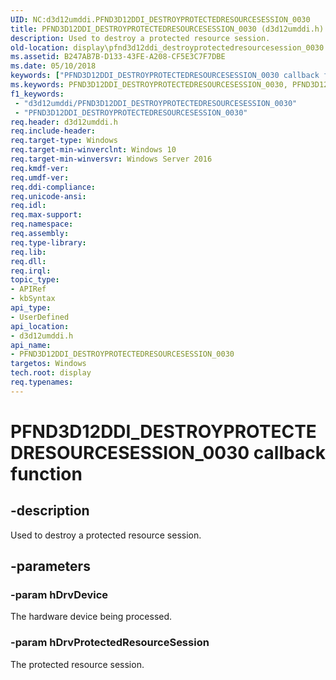 ```yaml
---
UID: NC:d3d12umddi.PFND3D12DDI_DESTROYPROTECTEDRESOURCESESSION_0030
title: PFND3D12DDI_DESTROYPROTECTEDRESOURCESESSION_0030 (d3d12umddi.h)
description: Used to destroy a protected resource session.
old-location: display\pfnd3d12ddi_destroyprotectedresourcesession_0030.htm
ms.assetid: B247AB7B-D133-43FE-A208-CF5E3C7F7DBE
ms.date: 05/10/2018
keywords: ["PFND3D12DDI_DESTROYPROTECTEDRESOURCESESSION_0030 callback function"]
ms.keywords: PFND3D12DDI_DESTROYPROTECTEDRESOURCESESSION_0030, PFND3D12DDI_DESTROYPROTECTEDRESOURCESESSION_0030 callback, PFND3D12DDI_DESTROYPROTECTEDRESOURCESESSION_0030 callback function [Display Devices], d3d12umddi/PFND3D12DDI_DESTROYPROTECTEDRESOURCESESSION_0030, display.pfnd3d12ddi_destroyprotectedresourcesession_0030
f1_keywords:
 - "d3d12umddi/PFND3D12DDI_DESTROYPROTECTEDRESOURCESESSION_0030"
 - "PFND3D12DDI_DESTROYPROTECTEDRESOURCESESSION_0030"
req.header: d3d12umddi.h
req.include-header: 
req.target-type: Windows
req.target-min-winverclnt: Windows 10
req.target-min-winversvr: Windows Server 2016
req.kmdf-ver: 
req.umdf-ver: 
req.ddi-compliance: 
req.unicode-ansi: 
req.idl: 
req.max-support: 
req.namespace: 
req.assembly: 
req.type-library: 
req.lib: 
req.dll: 
req.irql: 
topic_type:
- APIRef
- kbSyntax
api_type:
- UserDefined
api_location:
- d3d12umddi.h
api_name:
- PFND3D12DDI_DESTROYPROTECTEDRESOURCESESSION_0030
targetos: Windows
tech.root: display
req.typenames: 
---
```


# PFND3D12DDI_DESTROYPROTECTEDRESOURCESESSION_0030 callback function


## -description


Used to destroy a protected resource session.


## -parameters




### -param hDrvDevice

The hardware device being processed.


### -param hDrvProtectedResourceSession

The protected resource session.



